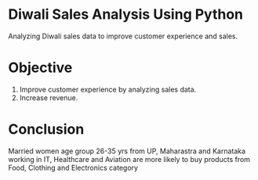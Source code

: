 # Diwali Sales Analysis Using Python
Analyzing Diwali sales data to improve customer experience and sales.

# Objective
1) Improve customer experience by analyzing sales data.
2) Increase revenue.

# Conclusion
Married women age group 26-35 yrs from UP, Maharastra and Karnataka working in IT, Healthcare and Aviation are more likely to buy products from Food, Clothing and Electronics category
